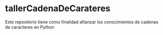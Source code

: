 # tallerCadenaDeCarateres
Este repositorio tiene como finalidad afianzar los conocimientos de cadenas de caracteres en Python 
